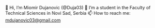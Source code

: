👋 Hi, I’m Miomir Dujanovic (@Duja03)
🏫 I’m a student in the Faculty of Technical Sciences in Novi Sad, Serbia
📫 How to reach me: mdujanovic03@gmail.com
<!---
Duja03/Duja03 is a ✨ special ✨ repository because its `README.md` (this file) appears on your GitHub profile.
You can click the Preview link to take a look at your changes.
--->
